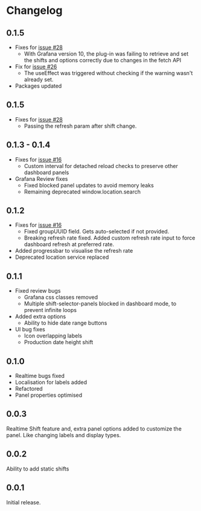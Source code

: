 # Changelog

## 0.1.5
- Fixes for [issue #28](https://github.com/isaozler/grafana-shift-selector/issues/33)
  - With Grafana version 10, the plug-in was failing to retrieve and set the shifts and options correctly due to changes in the fetch API
- Fix for [issue #26](https://github.com/isaozler/grafana-shift-selector/issues/26)
  - The useEffect was triggered without checking if the warning wasn't already set.
- Packages updated

## 0.1.5
- Fixes for [issue #28](https://github.com/isaozler/grafana-shift-selector/issues/28)
  - Passing the refresh param after shift change.

## 0.1.3 - 0.1.4

- Fixes for [issue #16](https://github.com/isaozler/grafana-shift-selector/issues/16)
  - Custom interval for detached reload checks to preserve other dashboard panels
- Grafana Review fixes
  - Fixed blocked panel updates to avoid memory leaks
  - Remaining deprecated window.location.search

## 0.1.2

- Fixes for [issue #16](https://github.com/isaozler/grafana-shift-selector/issues/16)
  - Fixed groupUUID field. Gets auto-selected if not provided.
  - Breaking refresh rate fixed. Added custom refresh rate input to force dashboard refresh at preferred rate.
- Added progressbar to visualise the refresh rate
- Deprecated location service replaced

## 0.1.1

- Fixed review bugs
  - Grafana css classes removed
  - Multiple shift-selector-panels blocked in dashboard mode, to prevent infinite loops
- Added extra options
  - Ability to hide date range buttons
- UI bug fixes
  - Icon overlapping labels
  - Production date height shift

## 0.1.0

- Realtime bugs fixed
- Localisation for labels added
- Refactored
- Panel properties optimised

## 0.0.3

Realtime Shift feature and, extra panel options added to customize the panel. Like changing labels and display types.

## 0.0.2

Ability to add static shifts

## 0.0.1

Initial release.
